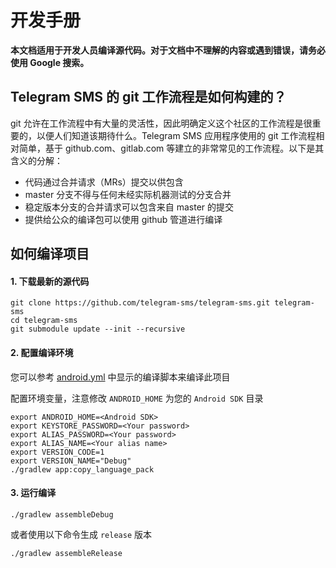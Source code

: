 # 开发手册

**本文档适用于开发人员编译源代码。对于文档中不理解的内容或遇到错误，请务必使用 Google 搜索。**

## Telegram SMS 的 git 工作流程是如何构建的？

git 允许在工作流程中有大量的灵活性，因此明确定义这个社区的工作流程是很重要的，以便人们知道该期待什么。Telegram SMS 应用程序使用的 git 工作流程相对简单，基于 github.com、gitlab.com 等建立的非常常见的工作流程。以下是其含义的分解：

- 代码通过合并请求（MRs）提交以供包含
- master 分支不得与任何未经实际机器测试的分支合并
- 稳定版本分支的合并请求可以包含来自 master 的提交
- 提供给公众的编译包可以使用 github 管道进行编译

## 如何编译项目

#### 1. 下载最新的源代码
```
git clone https://github.com/telegram-sms/telegram-sms.git telegram-sms
cd telegram-sms
git submodule update --init --recursive
```

#### 2. 配置编译环境

您可以参考 [android.yml](https://github.com/telegram-sms/telegram-sms/blob/master/.github/workflows/android.yml) 中显示的编译脚本来编译此项目

配置环境变量，注意修改 `ANDROID_HOME` 为您的 `Android SDK` 目录

```
export ANDROID_HOME=<Android SDK>
export KEYSTORE_PASSWORD=<Your password>
export ALIAS_PASSWORD=<Your password>
export ALIAS_NAME=<Your alias name>
export VERSION_CODE=1
export VERSION_NAME="Debug"
./gradlew app:copy_language_pack
```

#### 3. 运行编译
```
./gradlew assembleDebug
```

或者使用以下命令生成 `release` 版本

```
./gradlew assembleRelease
```